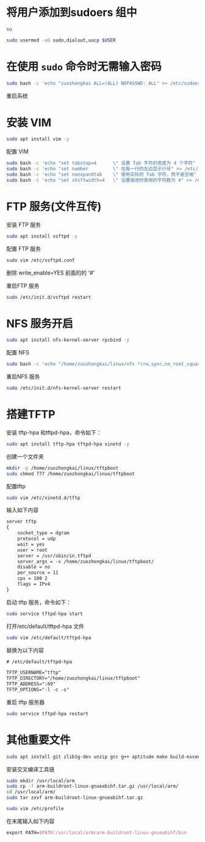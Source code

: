# 将用户添加到sudoers 组中

```bash
su
```

```bash
sudo usermod -aG sudo,dialout,uucp $USER
```

# 在使用 `sudo` 命令时无需输入密码

```bash
sudo bash -c 'echo "zuozhongkai ALL=(ALL) NOPASSWD: ALL" >> /etc/sudoers'
```

重启系统

# 安装 VIM

```bash
sudo apt install vim -y
```

配置 VIM

```bash
sudo bash -c 'echo "set tabstop=4      \" 设置 Tab 字符的宽度为 4 个字符" >> /etc/vim/vimrc'
sudo bash -c 'echo "set number         \" 在每一行的左边显示行号" >> /etc/vim/vimrc'
sudo bash -c 'echo "set noexpandtab    \" 使用实际的 Tab 字符，而不是空格" >> /etc/vim/vimrc'
sudo bash -c 'echo "set shiftwidth=4   \" 设置缩进时使用的字符数为 4" >> /etc/vim/vimrc'
```

# FTP 服务(文件互传)

安装 FTP 服务

```bash
sudo apt install vsftpd -y
```

配置 FTP 服务

```bash
sudo vim /etc/vsftpd.conf
```

删除 write_enable=YES 前面的的 '#'

重启FTP 服务

```bash
sudo /etc/init.d/vsftpd restart
```

# NFS 服务开启

```bash
sudo apt install nfs-kernel-server rpcbind -y
```

配置 NFS

```bash
sudo bash -c 'echo "/home/zuozhongkai/linux/nfs *(rw,sync,no_root_squash)" >> /etc/exports'
```

重启NFS 服务

```bash
sudo /etc/init.d/nfs-kernel-server restart
```

# 搭建TFTP

安装 tftp-hpa 和tftpd-hpa，命令如下：

```bash
sudo apt install tftp-hpa tftpd-hpa xinetd -y
```

创建一个文件夹

```bash
mkdir -p /home/zuozhongkai/linux/tftpboot
sudo chmod 777 /home/zuozhongkai/linux/tftpboot
```

配置tftp

```bash
sudo vim /etc/xinetd.d/tftp
```

输入如下内容

```tex
server tftp
{
	socket_type = dgram
	protocol = udp
	wait = yes
	user = root
	server = /usr/sbin/in.tftpd
	server_args = -s /home/zuozhongkai/linux/tftpboot/
	disable = no
	per_source = 11
	cps = 100 2
	flags = IPv4
}
```

启动 tftp 服务，命令如下：

```bash
sudo service tftpd-hpa start
```

打开/etc/default/tftpd-hpa 文件

```bash
sudo vim /etc/default/tftpd-hpa
```

替换为以下内容

```tex
# /etc/default/tftpd-hpa

TFTP_USERNAME="tftp"
TFTP_DIRECTORY="/home/zuozhongkai/linux/tftpboot"
TFTP_ADDRESS=":69" 
TFTP_OPTIONS="-l -c -s"
```

重启 tftp 服务器

```bash
sudo service tftpd-hpa restart
```



# 其他重要文件

```bash
sudo apt install git zlib1g-dev unzip gcc g++ aptitude make build-essential libncurses-dev u-boot-tools traceroute openssh-server rsync libacl1-dev bc python3 python3-pip python3-setuptools python3.12-venv gcc-arm-none-eabi bison flex libssl-dev dpkg-dev lzop gcc-arm-linux-gnueabihf g++-arm-linux-gnueabihf -y
```

安装交叉编译工具链

```bash
sudo mkdir /usr/local/arm
sudo cp -f arm-buildroot-linux-gnueabihf.tar.gz /usr/local/arm/
cd /usr/local/arm/
sudo tar zxvf arm-buildroot-linux-gnueabihf.tar.gz
```

```bash
sudo vim /etc/profile
```


在末尾输入如下内容

```tex
export PATH=$PATH:/usr/local/arm/arm-buildroot-linux-gnueabihf/bin
```





